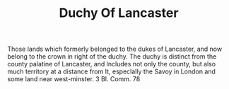 ---
title: Duchy Of Lancaster
letter: D
permalink: "/definitions/bld-duchy-of-lancaster.html"
body: Those lands which formerly belonged to the dukes of Lancaster, and now belong
  to the crown in right of the duchy. The duchy is distinct from the county palatine
  of Lancaster, and lncludes not only the county, but also much territory at a distance
  from It, especlally the Savoy in London and some land near west-minster. 3 Bl. Comm.
  78
published_at: '2018-07-07'
source: Black's Law Dictionary 2nd Ed (1910)
layout: post
---